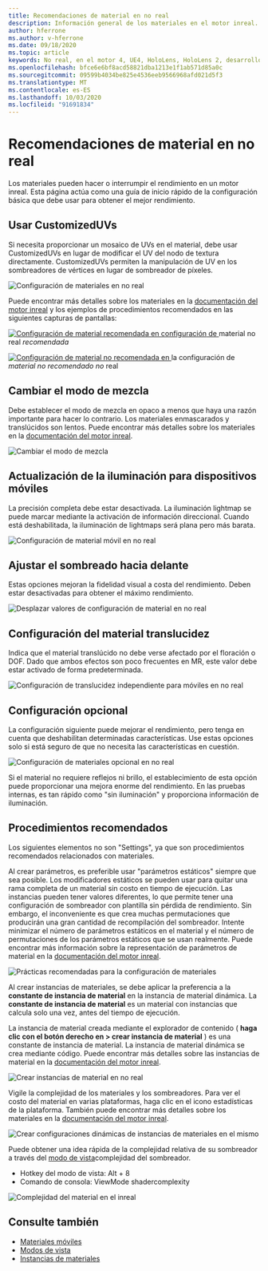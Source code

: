 ```yaml
---
title: Recomendaciones de material en no real
description: Información general de los materiales en el motor inreal.
author: hferrone
ms.author: v-hferrone
ms.date: 09/18/2020
ms.topic: article
keywords: No real, en el motor 4, UE4, HoloLens, HoloLens 2, desarrollo, materiales, documentación, guías, características, hologramas, desarrollo de juegos
ms.openlocfilehash: bfce6e6bf8acd58821dba1213e1f1ab571d85a0c
ms.sourcegitcommit: 09599b4034be825e4536eeb9566968afd021d5f3
ms.translationtype: MT
ms.contentlocale: es-ES
ms.lasthandoff: 10/03/2020
ms.locfileid: "91691834"
---
```

# <a name="material-recommendations-in-unreal"></a>Recomendaciones de material en no real

Los materiales pueden hacer o interrumpir el rendimiento en un motor inreal. Esta página actúa como una guía de inicio rápido de la configuración básica que debe usar para obtener el mejor rendimiento.

## <a name="using-customizeduvs"></a>Usar CustomizedUVs

Si necesita proporcionar un mosaico de UVs en el material, debe usar CustomizedUVs en lugar de modificar el UV del nodo de textura directamente. CustomizedUVs permiten la manipulación de UV en los sombreadores de vértices en lugar de sombreador de píxeles. 

![Configuración de materiales en no real](images/unreal-materials-img-01c.png)

Puede encontrar más detalles sobre los materiales en la [documentación del motor inreal](https://docs.unrealengine.com/Platforms/Mobile/Materials/index.html) y los ejemplos de procedimientos recomendados en las siguientes capturas de pantallas:

[ ![ Configuración de material recomendada en configuración ](images/unreal-materials-img-01.png) de ](images/unreal-materials-img-01.png#lightbox)material no real 
 *recomendada*

[ ![ Configuración de material no recomendada en ](images/unreal-materials-img-01b.png) ](images/unreal-materials-img-01b.png#lightbox)la configuración de 
 *material no recomendado no* real

## <a name="changing-blend-mode"></a>Cambiar el modo de mezcla

Debe establecer el modo de mezcla en opaco a menos que haya una razón importante para hacer lo contrario. Los materiales enmascarados y translúcidos son lentos. Puede encontrar más detalles sobre los materiales en la [documentación del motor inreal](https://docs.unrealengine.com/Platforms/Mobile/Materials/index.html).

![Cambiar el modo de mezcla](images/unreal-materials-img-02.jpg)

## <a name="updating-lighting-for-mobile"></a>Actualización de la iluminación para dispositivos móviles

La precisión completa debe estar desactivada. La iluminación lightmap se puede marcar mediante la activación de información direccional. Cuando está deshabilitada, la iluminación de lightmaps será plana pero más barata.

![Configuración de material móvil en no real](images/unreal-materials-img-03.jpg)

## <a name="adjusting-forward-shading"></a>Ajustar el sombreado hacia delante

Estas opciones mejoran la fidelidad visual a costa del rendimiento. Deben estar desactivadas para obtener el máximo rendimiento.

![Desplazar valores de configuración de material en no real](images/unreal-materials-img-04.jpg)

## <a name="setting-material-translucency"></a>Configuración del material translucidez

Indica que el material translúcido no debe verse afectado por el floración o DOF. Dado que ambos efectos son poco frecuentes en MR, este valor debe estar activado de forma predeterminada.

![Configuración de translucidez independiente para móviles en no real](images/unreal-materials-img-05.jpg)

## <a name="optional-settings"></a>Configuración opcional

La configuración siguiente puede mejorar el rendimiento, pero tenga en cuenta que deshabilitan determinadas características. Use estas opciones solo si está seguro de que no necesita las características en cuestión.

![Configuración de materiales opcional en no real](images/unreal-materials-img-06.jpg)

Si el material no requiere reflejos ni brillo, el establecimiento de esta opción puede proporcionar una mejora enorme del rendimiento. En las pruebas internas, es tan rápido como "sin iluminación" y proporciona información de iluminación.

## <a name="best-practices"></a>Procedimientos recomendados

Los siguientes elementos no son "Settings", ya que son procedimientos recomendados relacionados con materiales.

Al crear parámetros, es preferible usar "parámetros estáticos" siempre que sea posible. Los modificadores estáticos se pueden usar para quitar una rama completa de un material sin costo en tiempo de ejecución. Las instancias pueden tener valores diferentes, lo que permite tener una configuración de sombreador con plantilla sin pérdida de rendimiento. Sin embargo, el inconveniente es que crea muchas permutaciones que producirán una gran cantidad de recompilación del sombreador. Intente minimizar el número de parámetros estáticos en el material y el número de permutaciones de los parámetros estáticos que se usan realmente. Puede encontrar más información sobre la representación de parámetros de material en la [documentación del motor inreal](https://docs.unrealengine.com/Engine/Rendering/Materials/ExpressionReference/Parameters/index.html#staticswitchparameter).

![Prácticas recomendadas para la configuración de materiales](images/unreal-materials-img-07.jpg)

Al crear instancias de materiales, se debe aplicar la preferencia a la **constante de instancia de material** en la instancia de material dinámica. La **constante de instancia de material** es un material con instancias que calcula solo una vez, antes del tiempo de ejecución.

La instancia de material creada mediante el explorador de contenido ( **haga clic con el botón derecho en > crear instancia de material** ) es una constante de instancia de material. La instancia de material dinámica se crea mediante código. Puede encontrar más detalles sobre las instancias de material en la [documentación del motor inreal](https://docs.unrealengine.com/Engine/Rendering/Materials/MaterialInstances/index.html).

![Crear instancias de material en no real](images/unreal-materials-img-08.png)

Vigile la complejidad de los materiales y los sombreadores. Para ver el costo del material en varias plataformas, haga clic en el icono estadísticas de la plataforma. También puede encontrar más detalles sobre los materiales en la [documentación del motor inreal](https://docs.unrealengine.com/Platforms/Mobile/Materials/index.html).

![Crear configuraciones dinámicas de instancias de materiales en el mismo](images/unreal-materials-img-09.png)

Puede obtener una idea rápida de la complejidad relativa de su sombreador a través del [modo de vista](https://docs.unrealengine.com/Engine/UI/LevelEditor/Viewports/ViewModes/index.html)complejidad del sombreador.

* Hotkey del modo de vista: Alt + 8
* Comando de consola: ViewMode shadercomplexity

![Complejidad del material en el inreal](images/unreal-materials-img-10.png)

## <a name="see-also"></a>Consulte también
* [Materiales móviles](https://docs.unrealengine.com/Platforms/Mobile/Materials/index.html)
* [Modos de vista](https://docs.unrealengine.com/Engine/UI/LevelEditor/Viewports/ViewModes/index.html)
* [Instancias de materiales](https://docs.unrealengine.com/Engine/Rendering/Materials/MaterialInstances/index.html)
